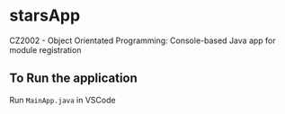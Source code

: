# starsApp
CZ2002 - Object Orientated Programming: Console-based Java app for module registration

## To Run the application
Run <code>MainApp.java</code> in VSCode
